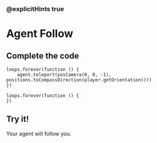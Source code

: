 ### @explicitHints true

# Agent Follow

## Complete the code

```blocks
loops.forever(function () {
    agent.teleport(posCamera(0, 0, -1), positions.toCompassDirection(player.getOrientation()))
})
```

```template
loops.forever(function () {
})
```

## Try it!

Your agent will follow you.